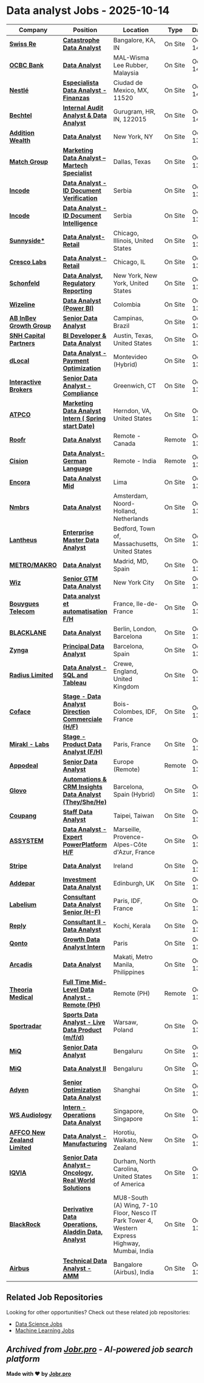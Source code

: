 # Data analyst Jobs - 2025-10-14

| Company | Position | Location | Type | Date |
| ------- | -------- | -------- | ---- | ------ |
| **[Swiss Re](https://www.swissre.com/)** | **[Catastrophe Data Analyst](https://jobr.pro/job/30148268/catastrophe-data-analyst?utm_source=github&utm_medium=repo&utm_campaign=github-data-analyst-jobs)** | Bangalore, KA, IN | On Site | Oct 14 |
| **[OCBC Bank](https://www.ocbc.com/)** | **[Data Analyst](https://jobr.pro/job/30143479/data-analyst?utm_source=github&utm_medium=repo&utm_campaign=github-data-analyst-jobs)** | MAL-Wisma Lee Rubber, Malaysia | On Site | Oct 14 |
| **[Nestlé](https://www.nestle.com/)** | **[Especialista Data Analyst - Finanzas](https://jobr.pro/job/30155475/especialista-data-analyst-finanzas?utm_source=github&utm_medium=repo&utm_campaign=github-data-analyst-jobs)** | Ciudad de Mexico, MX, 11520 | On Site | Oct 14 |
| **[Bechtel](https://www.bechtel.com)** | **[Internal Audit Analyst & Data Analyst](https://jobr.pro/job/30151770/internal-audit-analyst-data-analyst?utm_source=github&utm_medium=repo&utm_campaign=github-data-analyst-jobs)** | Gurugram, HR, IN, 122015 | On Site | Oct 14 |
| **[Addition Wealth](https://www.additionwealth.com/)** | **[Data Analyst](https://jobr.pro/job/30140228/data-analyst?utm_source=github&utm_medium=repo&utm_campaign=github-data-analyst-jobs)** | New York, NY | On Site | Oct 13 |
| **[Match Group](https://mtch.com/)** | **[Marketing Data Analyst – Martech Specialist](https://jobr.pro/job/30140111/marketing-data-analyst-martech-specialist?utm_source=github&utm_medium=repo&utm_campaign=github-data-analyst-jobs)** | Dallas, Texas | On Site | Oct 13 |
| **[Incode](https://incode.com/)** | **[Data Analyst - ID Document Verification](https://jobr.pro/job/30138450/data-analyst-id-document-verification?utm_source=github&utm_medium=repo&utm_campaign=github-data-analyst-jobs)** | Serbia | On Site | Oct 13 |
| **[Incode](https://incode.com/)** | **[Data Analyst - ID Document Intelligence](https://jobr.pro/job/30138449/data-analyst-id-document-intelligence?utm_source=github&utm_medium=repo&utm_campaign=github-data-analyst-jobs)** | Serbia | On Site | Oct 13 |
| **[Sunnyside*](https://www.sunnyside.shop/)** | **[Data Analyst- Retail](https://jobr.pro/job/30140746/data-analyst-retail?utm_source=github&utm_medium=repo&utm_campaign=github-data-analyst-jobs)** | Chicago, Illinois, United States | On Site | Oct 13 |
| **[Cresco Labs](https://www.crescolabs.com/)** | **[Data Analyst - Retail](https://jobr.pro/job/30138791/data-analyst-retail?utm_source=github&utm_medium=repo&utm_campaign=github-data-analyst-jobs)** | Chicago, IL | On Site | Oct 13 |
| **[Schonfeld](https://www.schonfeld.com/)** | **[Data Analyst, Regulatory Reporting](https://jobr.pro/job/30140803/data-analyst-regulatory-reporting?utm_source=github&utm_medium=repo&utm_campaign=github-data-analyst-jobs)** | New York, New York, United States | On Site | Oct 13 |
| **[Wizeline](https://www.wizeline.com/)** | **[Data Analyst (Power BI)](https://jobr.pro/job/30140289/data-analyst-power-bi?utm_source=github&utm_medium=repo&utm_campaign=github-data-analyst-jobs)** | Colombia | On Site | Oct 13 |
| **[AB InBev Growth Group](https://www.ab-inbev.com/)** | **[Senior Data Analyst](https://jobr.pro/job/30142130/senior-data-analyst?utm_source=github&utm_medium=repo&utm_campaign=github-data-analyst-jobs)** | Campinas, Brazil | On Site | Oct 13 |
| **[SNH Capital Partners](https://www.snhcapitalpartners.com/)** | **[BI Developer & Data Analyst](https://jobr.pro/job/30139601/bi-developer-data-analyst?utm_source=github&utm_medium=repo&utm_campaign=github-data-analyst-jobs)** | Austin, Texas, United States | On Site | Oct 13 |
| **[dLocal](https://www.dlocal.com/)** | **[Data Analyst - Payment Optimization](https://jobr.pro/job/30142092/data-analyst-payment-optimization?utm_source=github&utm_medium=repo&utm_campaign=github-data-analyst-jobs)** | Montevideo (Hybrid) | On Site | Oct 13 |
| **[Interactive Brokers](https://www.interactivebrokers.com/)** | **[Senior Data Analyst - Compliance](https://jobr.pro/job/30138223/senior-data-analyst-compliance?utm_source=github&utm_medium=repo&utm_campaign=github-data-analyst-jobs)** | Greenwich, CT | On Site | Oct 13 |
| **[ATPCO](https://www.atpco.net)** | **[Marketing Data Analyst Intern ( Spring start Date)](https://jobr.pro/job/30133537/marketing-data-analyst-intern-spring-start-date?utm_source=github&utm_medium=repo&utm_campaign=github-data-analyst-jobs)** | Herndon, VA, United States | On Site | Oct 13 |
| **[Roofr](https://roofr.com/)** | **[Data Analyst](https://jobr.pro/job/30142602/data-analyst?utm_source=github&utm_medium=repo&utm_campaign=github-data-analyst-jobs)** | Remote - Canada | Remote | Oct 13 |
| **[Cision](https://www.cision.com/)** | **[Data Analyst- German Language](https://jobr.pro/job/30141962/data-analyst-german-language?utm_source=github&utm_medium=repo&utm_campaign=github-data-analyst-jobs)** | Remote - India | Remote | Oct 13 |
| **[Encora](https://www.encora.com/)** | **[Data Analyst Mid](https://jobr.pro/job/30143686/data-analyst-mid?utm_source=github&utm_medium=repo&utm_campaign=github-data-analyst-jobs)** | Lima | On Site | Oct 13 |
| **[Nmbrs](https://www.nmbrs.com/)** | **[Data Analyst](https://jobr.pro/job/30138854/data-analyst?utm_source=github&utm_medium=repo&utm_campaign=github-data-analyst-jobs)** | Amsterdam, Noord-Holland, Netherlands | On Site | Oct 13 |
| **[Lantheus](https://www.lantheus.com/)** | **[Enterprise Master Data Analyst](https://jobr.pro/job/30154947/enterprise-master-data-analyst?utm_source=github&utm_medium=repo&utm_campaign=github-data-analyst-jobs)** | Bedford, Town of, Massachusetts, United States | On Site | Oct 13 |
| **[METRO/MAKRO](https://www.metroag.de/)** | **[Data Analyst](https://jobr.pro/job/30133560/data-analyst?utm_source=github&utm_medium=repo&utm_campaign=github-data-analyst-jobs)** | Madrid, MD, Spain | On Site | Oct 13 |
| **[Wiz](https://www.wiz.io/)** | **[Senior GTM Data Analyst](https://jobr.pro/job/30150763/senior-gtm-data-analyst?utm_source=github&utm_medium=repo&utm_campaign=github-data-analyst-jobs)** | New York City | On Site | Oct 13 |
| **[Bouygues Telecom](https://www.bouyguestelecom.fr/)** | **[Data analyst et automatisation F/H](https://jobr.pro/job/30124191/data-analyst-et-automatisation-fh?utm_source=github&utm_medium=repo&utm_campaign=github-data-analyst-jobs)** | France, Ile-de-France | On Site | Oct 13 |
| **[BLACKLANE](https://www.blacklane.com/)** | **[Data Analyst](https://jobr.pro/job/30141320/data-analyst?utm_source=github&utm_medium=repo&utm_campaign=github-data-analyst-jobs)** | Berlin, London, Barcelona | On Site | Oct 13 |
| **[Zynga](https://www.zynga.com/)** | **[Principal Data Analyst](https://jobr.pro/job/30138516/principal-data-analyst?utm_source=github&utm_medium=repo&utm_campaign=github-data-analyst-jobs)** | Barcelona, Spain | On Site | Oct 13 |
| **[Radius Limited](https://www.radius.com/)** | **[Data Analyst - SQL and Tableau](https://jobr.pro/job/30133564/data-analyst-sql-and-tableau?utm_source=github&utm_medium=repo&utm_campaign=github-data-analyst-jobs)** | Crewe, England, United Kingdom | On Site | Oct 13 |
| **[Coface](https://www.coface.com)** | **[Stage - Data Analyst Direction Commerciale (H/F)](https://jobr.pro/job/30096081/stage-data-analyst-direction-commerciale-hf?utm_source=github&utm_medium=repo&utm_campaign=github-data-analyst-jobs)** | Bois-Colombes, IDF, France | On Site | Oct 13 |
| **[Mirakl - Labs](https://www.mirakl.com/)** | **[Stage - Product Data Analyst (F/H)](https://jobr.pro/job/30154251/stage-product-data-analyst-fh?utm_source=github&utm_medium=repo&utm_campaign=github-data-analyst-jobs)** | Paris, France | On Site | Oct 13 |
| **[Appodeal](https://appodeal.com/)** | **[Senior Data Analyst](https://jobr.pro/job/30142553/senior-data-analyst?utm_source=github&utm_medium=repo&utm_campaign=github-data-analyst-jobs)** | Europe (Remote) | Remote | Oct 13 |
| **[Glovo](https://glovoapp.com/)** | **[Automations & CRM Insights Data Analyst (They/She/He)](https://jobr.pro/job/30154006/automations-crm-insights-data-analyst-theyshehe?utm_source=github&utm_medium=repo&utm_campaign=github-data-analyst-jobs)** | Barcelona, Spain (Hybrid) | On Site | Oct 13 |
| **[Coupang](https://www.coupang.jobs/)** | **[Staff Data Analyst](https://jobr.pro/job/30138345/staff-data-analyst?utm_source=github&utm_medium=repo&utm_campaign=github-data-analyst-jobs)** | Taipei, Taiwan | On Site | Oct 13 |
| **[ASSYSTEM](https://www.assystem.com)** | **[Data Analyst - Expert PowerPlatform H/F](https://jobr.pro/job/30095949/data-analyst-expert-powerplatform-hf?utm_source=github&utm_medium=repo&utm_campaign=github-data-analyst-jobs)** | Marseille, Provence-Alpes-Côte d'Azur, France | On Site | Oct 13 |
| **[Stripe](https://stripe.com/en-ch)** | **[Data Analyst](https://jobr.pro/job/30148806/data-analyst?utm_source=github&utm_medium=repo&utm_campaign=github-data-analyst-jobs)** | Ireland | On Site | Oct 13 |
| **[Addepar](https://addepar.com/)** | **[Investment Data Analyst](https://jobr.pro/job/30146138/investment-data-analyst?utm_source=github&utm_medium=repo&utm_campaign=github-data-analyst-jobs)** | Edinburgh, UK | On Site | Oct 13 |
| **[Labelium](https://www.labelium.com)** | **[Consultant Data Analyst Senior (H-F)](https://jobr.pro/job/30096096/consultant-data-analyst-senior-h-f?utm_source=github&utm_medium=repo&utm_campaign=github-data-analyst-jobs)** | Paris, IDF, France | On Site | Oct 13 |
| **[Reply](https://www.reply.com/)** | **[Consultant II - Data Analyst](https://jobr.pro/job/30141332/consultant-ii-data-analyst?utm_source=github&utm_medium=repo&utm_campaign=github-data-analyst-jobs)** | Kochi, Kerala | On Site | Oct 13 |
| **[Qonto](https://qonto.com/)** | **[Growth Data Analyst Intern](https://jobr.pro/job/30138459/growth-data-analyst-intern?utm_source=github&utm_medium=repo&utm_campaign=github-data-analyst-jobs)** | Paris | On Site | Oct 13 |
| **[Arcadis](https://www.arcadis.com/)** | **[Data Analyst](https://jobr.pro/job/30094511/data-analyst?utm_source=github&utm_medium=repo&utm_campaign=github-data-analyst-jobs)** | Makati, Metro Manila, Philippines | On Site | Oct 13 |
| **[Theoria Medical](https://www.theoriamedical.com/)** | **[Full Time Mid-Level Data Analyst - Remote (PH)](https://jobr.pro/job/30146636/full-time-mid-level-data-analyst-remote-ph?utm_source=github&utm_medium=repo&utm_campaign=github-data-analyst-jobs)** | Remote (PH) | Remote | Oct 13 |
| **[Sportradar](https://sportradar.com/)** | **[Sports Data Analyst - Live Data Product (m/f/d)](https://jobr.pro/job/30096121/sports-data-analyst-live-data-product-mfd?utm_source=github&utm_medium=repo&utm_campaign=github-data-analyst-jobs)** | Warsaw, Poland | On Site | Oct 13 |
| **[MiQ](https://www.wearemiq.com/)** | **[Senior Data Analyst](https://jobr.pro/job/30082608/senior-data-analyst?utm_source=github&utm_medium=repo&utm_campaign=github-data-analyst-jobs)** | Bengaluru | On Site | Oct 13 |
| **[MiQ](https://www.wearemiq.com/)** | **[Data Analyst II](https://jobr.pro/job/30082606/data-analyst-ii?utm_source=github&utm_medium=repo&utm_campaign=github-data-analyst-jobs)** | Bengaluru | On Site | Oct 13 |
| **[Adyen](https://www.adyen.com/)** | **[Senior Optimization Data Analyst](https://jobr.pro/job/30077186/senior-optimization-data-analyst?utm_source=github&utm_medium=repo&utm_campaign=github-data-analyst-jobs)** | Shanghai | On Site | Oct 13 |
| **[WS Audiology](https://www.wsa.com)** | **[Intern - Operations Data Analyst](https://jobr.pro/job/30096012/intern-operations-data-analyst?utm_source=github&utm_medium=repo&utm_campaign=github-data-analyst-jobs)** | Singapore, Singapore | On Site | Oct 13 |
| **[AFFCO New Zealand Limited](https://www.affco.co.nz)** | **[Data Analyst - Manufacturing](https://jobr.pro/job/30082431/data-analyst-manufacturing?utm_source=github&utm_medium=repo&utm_campaign=github-data-analyst-jobs)** | Horotiu, Waikato, New Zealand | On Site | Oct 13 |
| **[IQVIA](https://www.iqvia.com/)** | **[Senior Data Analyst – Oncology, Real World Solutions](https://jobr.pro/job/30133173/senior-data-analyst-oncology-real-world-solutions?utm_source=github&utm_medium=repo&utm_campaign=github-data-analyst-jobs)** | Durham, North Carolina, United States of America | On Site | Oct 13 |
| **[BlackRock](https://www.blackrock.com/)** | **[Derivative Data Operations, Aladdin Data, Analyst](https://jobr.pro/job/30132993/derivative-data-operations-aladdin-data-analyst?utm_source=github&utm_medium=repo&utm_campaign=github-data-analyst-jobs)** | MU8-South (A) Wing, 7-10 Floor, Nesco IT Park Tower 4, Western Express Highway, Mumbai, India | On Site | Oct 13 |
| **[Airbus](https://www.airbus.com/)** | **[Technical Data Analyst - AMM](https://jobr.pro/job/30134595/technical-data-analyst-amm?utm_source=github&utm_medium=repo&utm_campaign=github-data-analyst-jobs)** | Bangalore (Airbus), India | On Site | Oct 13 |

## Related Job Repositories

Looking for other opportunities? Check out these related job repositories:

- [Data Science Jobs](https://github.com/jobs-jobr-pro/Data-Science-Jobs)
- [Machine Learning Jobs](https://github.com/jobs-jobr-pro/Machine-Learning-Jobs)



*Archived from [Jobr.pro](https://jobr.pro?utm_source=github&utm_medium=repo&utm_campaign=github-data-analyst-jobs) - AI-powered job search platform*
---

**Made with ❤️ by [Jobr.pro](https://jobr.pro?utm_source=github&utm_medium=repo&utm_campaign=github-data-analyst-jobs)**
